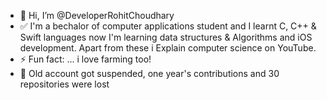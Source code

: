 - 👋 Hi, I’m @DeveloperRohitChoudhary
- ✅ I'm a bechalor of computer applications student and I learnt C, C++ & Swift languages now I'm learning data structures & Algorithms and iOS development. Apart from these i Explain computer science on YouTube.
- ⚡ Fun fact: ... i love farming too!
- 🥹 Old account got suspended, one year's contributions and 30 repositories were lost
<!---
DeveloperRohitChoudhary/DeveloperRohitChoudhary is a ✨ special ✨ repository because its `README.md` (this file) appears on your GitHub profile.
You can click the Preview link to take a look at your changes.
--->
